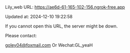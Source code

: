 Lily_web URL: https://ae6d-61-165-102-156.ngrok-free.app

Updated at: 2024-12-10 19:22:58

If you cannot open this URL, the server might be down.

Please contact: 

goley04@foxmail.com Or Wechat:GL_yeaH